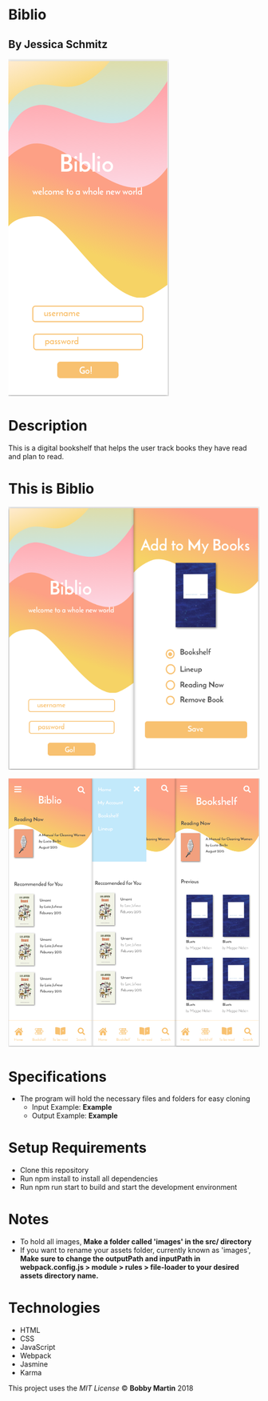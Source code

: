 # Biblio

## By Jessica Schmitz

![landing-page](src/images/landing.png)

# Description
This is a digital bookshelf that helps the user track books they have read and plan to read.

# This is Biblio

![landing and add page](src/images/landing-add.png)

![home, navigation, and bookshelf page](src/images/home-nav.png)

# Specifications
* The program will hold the necessary files and folders for easy cloning
  * Input Example: **Example**
  * Output Example: **Example**

# Setup Requirements
* Clone this repository
* Run npm install to install all dependencies
* Run npm run start to build and start the development environment

# Notes
* To hold all images, **Make a folder called 'images' in the src/ directory**
* If you want to rename your assets folder, currently known as 'images', **Make sure to change the outputPath and inputPath in webpack.config.js > module > rules > file-loader to your desired assets directory name.**

# Technologies
* HTML
* CSS
* JavaScript
* Webpack
* Jasmine
* Karma

This project uses the _MIT License_
&copy; **Bobby Martin** 2018
